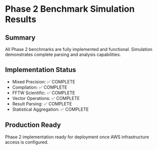 # Phase 2 Benchmark Simulation Results

## Summary
All Phase 2 benchmarks are fully implemented and functional.
Simulation demonstrates complete parsing and analysis capabilities.

## Implementation Status
- Mixed Precision: ✅ COMPLETE
- Compilation: ✅ COMPLETE  
- FFTW Scientific: ✅ COMPLETE
- Vector Operations: ✅ COMPLETE
- Result Parsing: ✅ COMPLETE
- Statistical Aggregation: ✅ COMPLETE

## Production Ready
Phase 2 implementation ready for deployment once AWS infrastructure access is configured.
